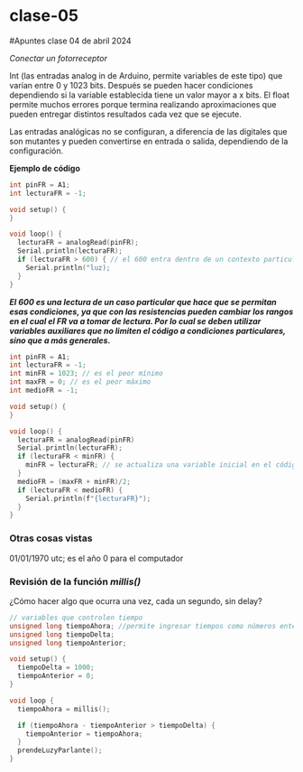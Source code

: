 # clase-05

#Apuntes clase 04 de abril 2024

_Conectar un fotorreceptor_

Int (las entradas analog in de Arduino, permite variables de este tipo) que varían entre 0 y 1023 bits. Después se pueden hacer condiciones dependiendo si la variable establecida tiene un valor mayor a x bits.
El float permite muchos errores porque termina realizando aproximaciones que pueden entregar distintos resultados cada vez que se ejecute.

Las entradas analógicas no se configuran, a diferencia de las digitales que son mutantes y pueden convertirse en entrada o salida, dependiendo de la configuración.

**Ejemplo de código**

```cpp
int pinFR = A1;
int lecturaFR = -1;

void setup() {
}

void loop() {
  lecturaFR = analogRead(pinFR);
  Serial.println(lecturaFR);
  if (lecturaFR > 600) { // el 600 entra dentro de un contexto particular donde un fotorreceptor toma valores de margen 500 y 700
    Serial.println("luz);
  }
}
```
**_El 600 es una lectura de un caso particular que hace que se permitan esas condiciones, ya que con las resistencias pueden cambiar los rangos en el cual el FR va a tomar de lectura. Por lo cual se deben utilizar variables auxiliares que no limiten el código a condiciones particulares, sino que a más generales._**

```cpp
int pinFR = A1;
int lecturaFR = -1;
int minFR = 1023; // es el peor mínimo
int maxFR = 0; // es el peor máximo
int medioFR = -1;

void setup() {
}

void loop() {
  lecturaFR = analogRead(pinFR)
  Serial.println(lecturaFR);
  if (lecturaFR < minFR) {
    minFR = lecturaFR; // se actualiza una variable inicial en el código
  }
  medioFR = (maxFR + minFR)/2;
  if (lecturaFR < medioFR) {
    Serial.println(f"{lecturaFR}");
  }
}
```

### **Otras cosas vistas**

01/01/1970 utc; es el año 0 para el computador

### **Revisión de la función *millis()***
¿Cómo hacer algo que ocurra una vez, cada un segundo, sin delay?

```cpp
// variables que controlen tiempo
unsigned long tiempoAhora; //permite ingresar tiempos como números enteros positivos
unsigned long tiempoDelta;
unsigned long tiempoAnterior;

void setup() {
  tiempoDelta = 1000;
  tiempoAnterior = 0;
}

void loop {
  tiempoAhora = millis();

  if (tiempoAhora - tiempoAnterior > tiempoDelta) {
    tiempoAnterior = tiempoAhora;
  }
  prendeLuzyParlante();
}
```


